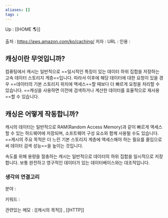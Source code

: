 ```yaml
---
aliases: []
tags : 
---
```

Up : [[HOME 🌎]]

출처 : https://aws.amazon.com/ko/caching/
저자 :
URL : 
인용 : 

## 캐싱이란 무엇입니까?

컴퓨팅에서 캐시는 일반적으로 ==일시적인 특징이 있는 데이터 하위 집합을 저장하는 고속 데이터 스토리지 계층==입니다. 따라서 이후에 해당 데이터에 대한 요청이 있을 경우 ==데이터의 기본 스토리지 위치에 액세스==할 때보다 더 빠르게 요청을 처리할 수 있습니다. ==캐싱을 사용하면 이전에 검색하거나 계산한 데이터를 효율적으로 재사용==할 수 있습니다.


## 캐싱은 어떻게 작동합니까?

캐시의 데이터는 일반적으로 RAM(Random Access Memory)과 같이 빠르게 액세스할 수 있는 하드웨어에 저장되며, 소프트웨어 구성 요소와 함께 사용될 수도 있습니다. ==캐시의 주요 목적은 더 느린 기본 스토리지 계층에 액세스해야 하는 필요를 줄임으로써 데이터 검색 성능==을 높이는 것입니다.

속도를 위해 용량을 절충하는 캐시는 일반적으로 데이터의 하위 집합을 일시적으로 저장합니다. 보통 완전하고 영구적인 데이터가 있는 데이터베이스와는 대조적입니다.


### 생각의 연결고리
분야 :

키워드 :

관련있는 메모 : [[캐시의 목적]] , [[HTTP]]
